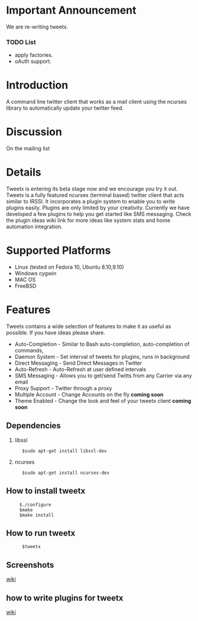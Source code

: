 # Important Announcement #
We are re-writing tweetx.

### TODO List ###

  * apply factories.
  * oAuth support.


# Introduction #

A command line twitter client that works as a mail client using the ncurses library to automatically update your twitter feed.

# Discussion #

On the mailing list

# Details #

Tweetx is entering its beta stage now and we encourage you try it out.  Tweetx is a fully featured ncurses (terminal based) twitter client that acts similar to IRSSI.  It incorporates a plugin system to enable you to write plugins easily.  Plugins are only limited by your creativity. Currently we have developed a few plugins to help you get started like SMS messaging. Check the plugin ideas wiki link for more ideas like system stats and home automation integration.

# Supported Platforms #

  * Linux (tested on Fedora 10, Ubuntu 8.10,9.10)
  * Windows cygwin
  * MAC OS
  * FreeBSD


# Features #

Tweetx contains a wide selection of features to make it as useful as possible.  If you have ideas please share.

  * Auto-Completion  	- Similar to Bash auto-completion, auto-completion of commands,
  * Daemon System    	- Set interval of tweets for plugins, runs in background
  * Direct Messaging 	- Send Direct Messages in Twitter
  * Auto-Refresh	- Auto-Refresh at user defined intervals
  * SMS Messaging    	- Allows you to get/send Twitts from any Carrier via any email
  * Proxy Support   	- Twitter through a proxy
  * Multiple Account    - Change Accounts on the fly **coming soon**
  * Theme Enabled	- Change the look and feel of your tweetx client **coming soon**



## Dependencies ##

1) libssl
```
      $sudo apt-get install libssl-dev
```
2) ncurses
```
      $sudo apt-get install ncurses-dev 
```

## How to install tweetx ##
```
     $./configure
     $make
     $make install
```
## How to run tweetx ##
```
      $tweetx
```
## Screenshots ##
[wiki](http://code.google.com/p/tweetx/wiki/Screenshots)

## how to write plugins for tweetx ##

[wiki](http://code.google.com/p/tweetx/wiki/HowToWritePlugins)